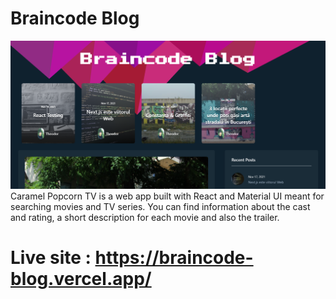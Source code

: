 # Braincode Blog


![Braincode Blog](https://github.com/theodorbigu/braincode_blog/blob/main/public/demo/braincode.PNG?raw=true)
<br/>
Caramel Popcorn TV is a web app built with React and Material UI meant for searching movies and TV series. You can find information about the cast and rating, a short description for each movie and also the trailer.
# Live site : https://braincode-blog.vercel.app/
